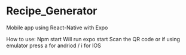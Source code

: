 # Recipe_Generator


Mobile app using React-Native with Expo

How to use: Npm start
Will run expo start
Scan the QR code or if using emulator press a for andriod / i for IOS
